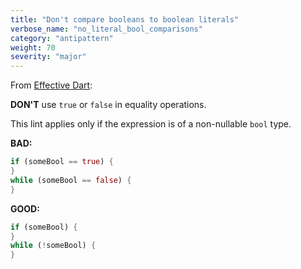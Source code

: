 ```yaml
---
title: "Don't compare booleans to boolean literals"
verbose_name: "no_literal_bool_comparisons"
category: "antipattern"
weight: 70
severity: "major"
---
```

From [Effective Dart](https://dart.dev/effective-dart/usage#dont-use-true-or-false-in-equality-operations):

**DON'T** use `true` or `false` in equality operations.

This lint applies only if the expression is of a non-nullable `bool` type.

**BAD:**
```dart
if (someBool == true) {
}
while (someBool == false) {
}
```

**GOOD:**
```dart
if (someBool) {
}
while (!someBool) {
}
```

